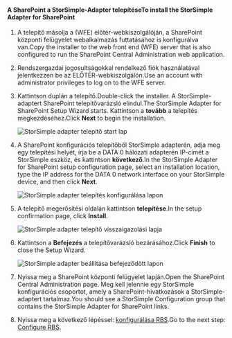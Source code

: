 <!--author=SharS last changed: 9/17/15-->

#### <a name="to-install-the-storsimple-adapter-for-sharepoint"></a><span data-ttu-id="0fa23-101">A SharePoint a StorSimple-Adapter telepítése</span><span class="sxs-lookup"><span data-stu-id="0fa23-101">To install the StorSimple Adapter for SharePoint</span></span>
1. <span data-ttu-id="0fa23-102">A telepítő másolja a (WFE) előtér-webkiszolgálóján, a SharePoint központi felügyelet webalkalmazás futtatásához is konfigurálva van.</span><span class="sxs-lookup"><span data-stu-id="0fa23-102">Copy the installer to the web front end (WFE) server that is also configured to run the SharePoint Central Administration web application.</span></span> 
2. <span data-ttu-id="0fa23-103">Rendszergazdai jogosultságokkal rendelkező fiók használatával jelentkezzen be az ELŐTÉR-webkiszolgálón.</span><span class="sxs-lookup"><span data-stu-id="0fa23-103">Use an account with administrator privileges to log on to the WFE server.</span></span>
3. <span data-ttu-id="0fa23-104">Kattintson duplán a telepítő.</span><span class="sxs-lookup"><span data-stu-id="0fa23-104">Double-click the installer.</span></span> <span data-ttu-id="0fa23-105">A StorSimple-adaptert SharePoint telepítővarázsló elindul.</span><span class="sxs-lookup"><span data-stu-id="0fa23-105">The StorSimple Adapter for SharePoint Setup Wizard starts.</span></span> <span data-ttu-id="0fa23-106">Kattintson a **tovább** a telepítés megkezdéséhez.</span><span class="sxs-lookup"><span data-stu-id="0fa23-106">Click **Next** to begin the installation.</span></span>
   
    ![StorSimple adapter telepítő start lap](./media/storsimple-install-sharepoint-adapter/HCS_SSASP_Setup1-include.png)
4. <span data-ttu-id="0fa23-108">A SharePoint konfigurációs telepítőből StorSimple adapterén, adja meg egy telepítési helyét, írja be a DATA 0 hálózati adapterén IP-címét a StorSimple eszköz, és kattintson **következő**.</span><span class="sxs-lookup"><span data-stu-id="0fa23-108">In the StorSimple Adapter for SharePoint setup configuration page, select an installation location, type the IP address for the DATA 0 network interface on your StorSimple device, and then click **Next**.</span></span> 
   
    ![StorSimple adapter telepítés konfigurálása lapon](./media/storsimple-install-sharepoint-adapter/HCS_SSASP_Setup2-include.png) 
5. <span data-ttu-id="0fa23-110">A telepítő megerősítési oldalán kattintson **telepítése**.</span><span class="sxs-lookup"><span data-stu-id="0fa23-110">In the setup confirmation page, click **Install**.</span></span>
   
    ![StorSimple adapter telepítő visszaigazolási lapja](./media/storsimple-install-sharepoint-adapter/HCS_SSASP_Confirm_Setup-include.png) 
6. <span data-ttu-id="0fa23-112">Kattintson a **Befejezés** a telepítővarázsló bezárásához.</span><span class="sxs-lookup"><span data-stu-id="0fa23-112">Click **Finish** to close the Setup Wizard.</span></span>
   
    ![StorSimple adapter beállítása befejeződött lapon](./media/storsimple-install-sharepoint-adapter/HCS_SSASP_Setup_finish-include.png) 
7. <span data-ttu-id="0fa23-114">Nyissa meg a SharePoint központi felügyelet lapján.</span><span class="sxs-lookup"><span data-stu-id="0fa23-114">Open the SharePoint Central Administration page.</span></span> <span data-ttu-id="0fa23-115">Meg kell jelennie egy StorSimple konfigurációs csoportot, amely a SharePoint-hivatkozások a StorSimple-adaptert tartalmaz.</span><span class="sxs-lookup"><span data-stu-id="0fa23-115">You should see a StorSimple Configuration group that contains the StorSimple Adapter for SharePoint links.</span></span>
8. <span data-ttu-id="0fa23-116">Nyissa meg a következő lépéssel: [konfigurálása RBS](#configure-rbs).</span><span class="sxs-lookup"><span data-stu-id="0fa23-116">Go to the next step: [Configure RBS](#configure-rbs).</span></span>


